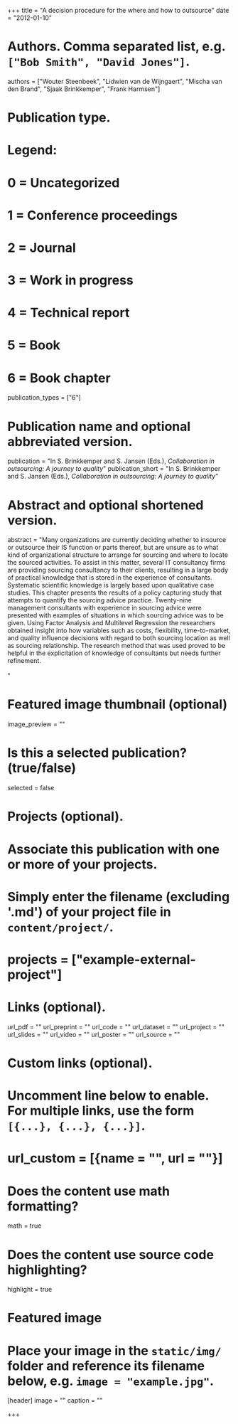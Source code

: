 +++
title = "A decision procedure for the where and how to outsource"
date = "2012-01-10"

# Authors. Comma separated list, e.g. `["Bob Smith", "David Jones"]`.
authors = ["Wouter Steenbeek", "Lidwien van de Wijngaert", "Mischa van den Brand", "Sjaak Brinkkemper", "Frank Harmsen"]

# Publication type.
# Legend:
# 0 = Uncategorized
# 1 = Conference proceedings
# 2 = Journal
# 3 = Work in progress
# 4 = Technical report
# 5 = Book
# 6 = Book chapter
publication_types = ["6"]

# Publication name and optional abbreviated version.
publication = "In S. Brinkkemper and S. Jansen (Eds.), *Collaboration in outsourcing: A journey to quality*"
publication_short = "In S. Brinkkemper and S. Jansen (Eds.), *Collaboration in outsourcing: A journey to quality*"

# Abstract and optional shortened version.
abstract = "Many organizations are currently deciding whether to insource or outsource their IS function or parts thereof, but are unsure as to what kind of organizational structure to arrange for sourcing and where to locate the sourced activities. To assist in this matter, several IT consultancy firms are providing sourcing consultancy to their clients, resulting in a large body of practical knowledge that is stored in the experience of consultants. Systematic scientific knowledge is largely based upon qualitative case studies. This chapter presents the results of a policy capturing study that attempts to quantify the sourcing advice practice. Twenty-nine management consultants with experience in sourcing advice were presented with examples of situations in which sourcing advice was to be given. Using Factor Analysis and Multilevel Regression the researchers obtained insight into how variables such as costs, flexibility, time-to-market, and quality influence decisions with regard to both sourcing location as well as sourcing relationship. The research method that was used proved to be helpful in the explicitation of knowledge of consultants but needs further refinement.<br><br>"

# Featured image thumbnail (optional)
image_preview = ""

# Is this a selected publication? (true/false)
selected = false

# Projects (optional).
#   Associate this publication with one or more of your projects.
#   Simply enter the filename (excluding '.md') of your project file in `content/project/`.
# projects = ["example-external-project"]

# Links (optional).
url_pdf = ""
url_preprint = ""
url_code = ""
url_dataset = ""
url_project = ""
url_slides = ""
url_video = ""
url_poster = ""
url_source = ""

# Custom links (optional).
#   Uncomment line below to enable. For multiple links, use the form `[{...}, {...}, {...}]`.
# url_custom = [{name = "", url = ""}]

# Does the content use math formatting?
math = true

# Does the content use source code highlighting?
highlight = true

# Featured image
# Place your image in the `static/img/` folder and reference its filename below, e.g. `image = "example.jpg"`.
[header]
image = ""
caption = ""

+++

<!-- More detail can easily be written here using *Markdown* and $\rm \LaTeX$ math code. -->
